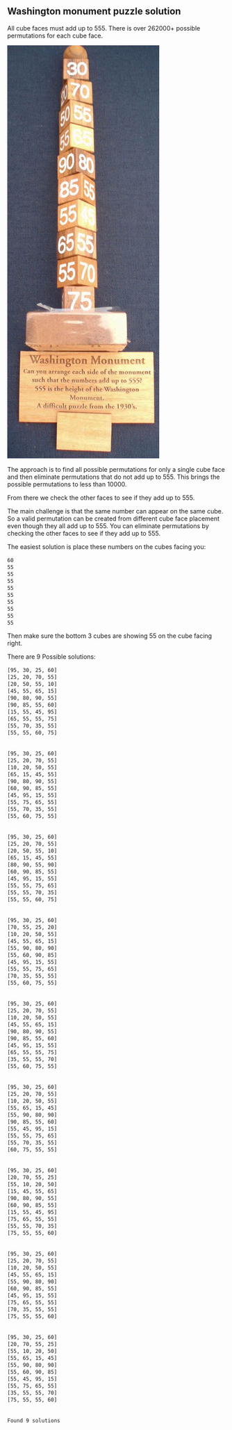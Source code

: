 Washington monument puzzle solution
-----------------------------------

All cube faces must add up to 555. There is over 262000+ possible permutations for each cube face.

![Washington Monument puzzle](puzzle.jpg)

The approach is to find all possible permutations for only a single cube face and then eliminate permutations that do not add up to 555. 
This brings the possible permutations to less than 10000.

From there we check the other faces to see if they add up to 555.

The main challenge is that the same number can appear on the same cube. So a valid permutation can be created from different cube face placement even though they all add up to 555. You can eliminate permutations by checking the other faces to see if they add up to 555.

The easiest solution is place these numbers on the cubes facing you:

```
60
55
55
55
55
55
55
55
55
55
```

Then make sure the bottom 3 cubes are showing 55 on the cube facing right.

There are 9 Possible solutions:

```
[95, 30, 25, 60]
[25, 20, 70, 55]
[20, 50, 55, 10]
[45, 55, 65, 15]
[90, 80, 90, 55]
[90, 85, 55, 60]
[15, 55, 45, 95]
[65, 55, 55, 75]
[55, 70, 35, 55]
[55, 55, 60, 75]


[95, 30, 25, 60]
[25, 20, 70, 55]
[10, 20, 50, 55]
[65, 15, 45, 55]
[90, 80, 90, 55]
[60, 90, 85, 55]
[45, 95, 15, 55]
[55, 75, 65, 55]
[55, 70, 35, 55]
[55, 60, 75, 55]


[95, 30, 25, 60]
[25, 20, 70, 55]
[20, 50, 55, 10]
[65, 15, 45, 55]
[80, 90, 55, 90]
[60, 90, 85, 55]
[45, 95, 15, 55]
[55, 55, 75, 65]
[55, 55, 70, 35]
[55, 55, 60, 75]


[95, 30, 25, 60]
[70, 55, 25, 20]
[10, 20, 50, 55]
[45, 55, 65, 15]
[55, 90, 80, 90]
[55, 60, 90, 85]
[45, 95, 15, 55]
[55, 55, 75, 65]
[70, 35, 55, 55]
[55, 60, 75, 55]


[95, 30, 25, 60]
[25, 20, 70, 55]
[10, 20, 50, 55]
[45, 55, 65, 15]
[90, 80, 90, 55]
[90, 85, 55, 60]
[45, 95, 15, 55]
[65, 55, 55, 75]
[35, 55, 55, 70]
[55, 60, 75, 55]


[95, 30, 25, 60]
[25, 20, 70, 55]
[10, 20, 50, 55]
[55, 65, 15, 45]
[55, 90, 80, 90]
[90, 85, 55, 60]
[55, 45, 95, 15]
[55, 55, 75, 65]
[55, 70, 35, 55]
[60, 75, 55, 55]


[95, 30, 25, 60]
[20, 70, 55, 25]
[55, 10, 20, 50]
[15, 45, 55, 65]
[90, 80, 90, 55]
[60, 90, 85, 55]
[15, 55, 45, 95]
[75, 65, 55, 55]
[55, 55, 70, 35]
[75, 55, 55, 60]


[95, 30, 25, 60]
[25, 20, 70, 55]
[10, 20, 50, 55]
[45, 55, 65, 15]
[55, 90, 80, 90]
[60, 90, 85, 55]
[45, 95, 15, 55]
[75, 65, 55, 55]
[70, 35, 55, 55]
[75, 55, 55, 60]


[95, 30, 25, 60]
[20, 70, 55, 25]
[55, 10, 20, 50]
[55, 65, 15, 45]
[55, 90, 80, 90]
[55, 60, 90, 85]
[55, 45, 95, 15]
[55, 75, 65, 55]
[35, 55, 55, 70]
[75, 55, 55, 60]


Found 9 solutions
```
